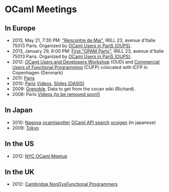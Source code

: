 OCaml Meetings
==============

In Europe
---------

-   2013, May 21, 7:30 PM: ["Rencontre de Mai"](http://www.meetup.com/ocaml-paris/events/116100692/), IRILL 23, avenue d'Italie 75013 Paris. Organized by [OCaml Users in PariS (OUPS)](http://www.meetup.com/ocaml-paris/).
-   2013, January 29, 8:00 PM: [First "OPAM Party"](http://www.meetup.com/ocaml-paris/events/99222322/), IRILL 23, avenue d'Italie 75013 Paris. Organized by [OCaml Users in PariS (OUPS)](http://www.meetup.com/ocaml-paris/).
-   2012: [OCaml Users and Developers Workshop](http://oud.ocaml.org/2012/) (OUD) and [Commercial Users of Functional Programming](http://cufp.org) (CUFP) colocated with ICFP in Copenhagen (Denmark)
-   2011: [Paris](https://forge.ocamlcore.org/plugins/mediawiki/wiki/ocaml-meeting/index.php/OCamlMeeting2011)
-   2010: [Paris](http://lambda-the-ultimate.org/node/3826) [Videos](http://vimeo.com/13746263), [Slides (OASIS)](http://www.scribd.com/doc/39582083/OCaml-Meeting-2010-OASIS-Slides)
-   2009: [Grenoble](http://le-gall.net/sylvain+violaine/blog/index.php?post/2008/12/19/48-ocaml-meeting-2009-in-grenoble-progress). Data to get from the cocan wiki (Richard).
-   2008: Paris [Videos (to be removed soon!)](http://video.google.com/videoplay?docid=1704671501085578312#)

In Japan
--------

-   2010: [Nagoya](http://atnd.org/events/4873) [ocamlspotter](http://www.slideshare.net/camlspotter/um2010) [OCaml API search](http://www.slideshare.net/mzpi/ocamlapisearch) [ocsigen](http://www.slideshare.net/keigoi/ocaml-web-ocsigen-osc2009nagoya) (in japanese)
-   2009: [Tokyo](http://atnd.org/events/738)

In the US
---------

-   2012: [NYC OCaml Meetup](http://www.meetup.com/NYC-OCaml/)

In the UK
---------

-   2012: [Cambridge NonDysFunctional Programmers](http://www.meetup.com/Cambridge-NonDysFunctional-Programmers/)

